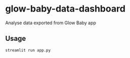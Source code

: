 # glow-baby-data-dashboard
Analyse data exported from Glow Baby app

## Usage
```
streamlit run app.py
```